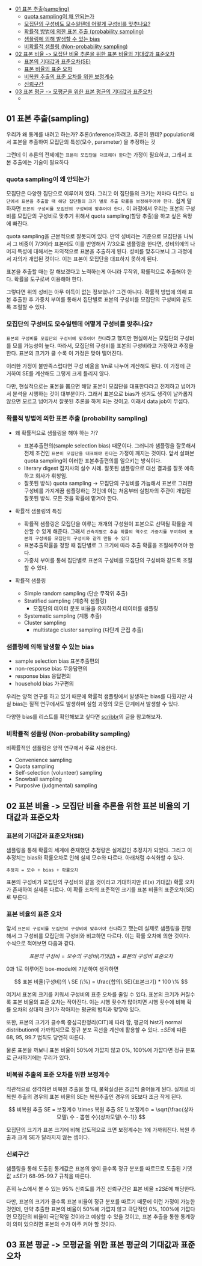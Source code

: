 <!-- @import "[TOC]" {cmd="toc" depthFrom=1 depthTo=6 orderedList=false} -->

<!-- code_chunk_output -->

- [01 표본 추출(sampling)](#01-표본-추출sampling)
  - [quota sampling이 왜 안되는가](#quota-sampling이-왜-안되는가)
  - [모집단의 구성비도 모수일텐데 어떻게 구성비를 맞추나요?](#모집단의-구성비도-모수일텐데-어떻게-구성비를-맞추나요)
  - [확률적 방법에 의한 표본 추출 (probability sampling)](#확률적-방법에-의한-표본-추출-probability-sampling)
  - [샘플링에 의해 발생할 수 있는 bias](#샘플링에-의해-발생할-수-있는-bias)
  - [비확률적 샘플링 (Non-probability sampling)](#비확률적-샘플링-non-probability-sampling)
- [02 표본 비율 -\> 모집단 비율 추론을 위한 표본 비율의 기대값과 표준오차](#02-표본-비율---모집단-비율-추론을-위한-표본-비율의-기대값과-표준오차)
  - [표본의 기대값과 표준오차(SE)](#표본의-기대값과-표준오차se)
  - [표본 비율의 표준 오차](#표본-비율의-표준-오차)
  - [비복원 추출의 표준 오차를 위한 보정계수](#비복원-추출의-표준-오차를-위한-보정계수)
  - [신뢰구간](#신뢰구간)
- [03 표본 평균 -\> 모평균을 위한 표본 평균의 기대값과 표준오차](#03-표본-평균---모평균을-위한-표본-평균의-기대값과-표준오차)
  - [](#)

<!-- /code_chunk_output -->

## 01 표본 추출(sampling)

우리가 왜 통계를 내려고 하는가? 추론(inference)하려고.
추론이 뭔데? population에서 표본을 추출하여 모집단의 특성(모수, parameter) 을 추정하는 것

그런데 이 추론의 전제에는 `표본이 모집단을 대표해야 한다`는 가정이 필요하고, 그래서 표본 추출에는 기술이 필요하다

### quota sampling이 왜 안되는가

모집단은 다양한 집단으로 이루어져 있다. 그리고 이 집단들의 크기는 저마다 다르다. `집단에서 표본을 추출할 때 해당 집단들의 크기 별로 추출 확률을 보정해주어야 한다.` 쉽게 말하자면 `표본의 구성비를 모집단의 구성비에 맞추어야 한다.` 이 과정에서 우리는 표본의 구성비를 모집단의 구성비로 맞추기 위해서 quota sampling(할당 추출)을 하고 싶은 욕망에 빠진다.

quota sampling을 근본적으로 잘못되어 있다. 만약 성비라는 기준으로 모집단을 나눠서 그 비중이 7/3이라 표본에도 이를 반영해서 7/3으로 샘플링을 한다면, 성비외에의 나머지 특성에 대해서는 자의적으로 표본을 추출하게 된다. 성비를 맞추다보니 그 과정에서 자의가 개입된 것이다. 이는 표본이 모집단을 대표하지 못하게 된다.

표본을 추출할 때는 잘 해보겠다고 노력하는게 아니라 무작위, 확률적으로 추출해야 한다. 확률을 도구로써 이용해야 한다.

그렇다면 위의 성비는 아무 이득이 없는 정보였나? 그건 아니다. 확률적 방법에 의해 표본 추출한 후 가중치 부여를 통해서 집단별로 표본의 구성비를 모집단의 구성비와 같도록 조절할 수 있다.

### 모집단의 구성비도 모수일텐데 어떻게 구성비를 맞추나요?

`표본의 구성비를 모집단의 구성비에 맞추어야 한다`라고 했지만 현실에서는 모집단의 구성비를 모를 가능성이 높다.
따라서, 모집단의 구성비를 표본의 구성비라고 가정하고 추정을 한다. 표본의 크기가 클 수록 이 가정은 맞아 떨어진다.

이러한 가정이 불만족스럽다면 구성 비율을 1/n로 나누어 계산해도 된다. 이 가정에 근거하여 SE를 계산해도 그렇게 크게 틀리지 않다.

다만, 현실적으로는 표본을 뽑으면 해당 표본이 모집단을 대표한다라고 전제하고 넘어가서 분석을 시행하는 것이 대부분이다. 그래서 표본으로 bias가 생겨도 생각이 날카롭지 않으면 모르고 넘어가서 잘못된 추론을 하게 되는 것이고. 이래서 data job이 무섭다.

### 확률적 방법에 의한 표본 추출 (probability sampling)

- 왜 확률적으로 샘플링을 해야 하는 가?

  - 표본추출편의(sample selection bias) 때문이다. 그러니까 샘플링을 잘못해서 전제 조건인 `표본이 모집단을 대표해야 한다`는 가정이 깨지는 것이다. 앞서 살펴본 quota sampling이 이러한 표본추출편의를 일으키는 방식이다.
  - literary digest 잡지사의 실수 사례. 잘못된 샘플링으로 대선 결과를 잘못 예측하고 회사가 휘청임.
  - 잘못된 방식) quota sampling -> 모집단의 구성비를 가늠해서 표본로 그러한 구성비를 가지게끔 샘플링하는 것인데 이는 처음부터 실험자의 주관이 개입된 잘못된 방식. 모든 것을 확률에 맡겨야 한다.

- 확률적 샘플링의 특징

  - 확률적 샘플링은 모집단을 이루는 개개의 구성원이 표본으로 선택될 확률을 계산할 수 있게 해준다. 그래서 `관측치별로 추출 확률의 역수로 가중치를 부여하여 표본의 구성비를 모집단의 구성비와 같게 만들 수 있다`
  - 표본추출확률을 정할 때 집단별로 그 크기에 따라 추출 확률을 조절해주어야 한다.
  - 가중치 부여를 통해 집단별로 표본의 구성비를 모집단의 구성비와 같도록 조절할 수 있다.

- 확률적 샘플링
  - Simple random sampling (단순 무작위 추출)
  - Stratified sampling (계층적 샘플링)
    - 모집단의 데이터 분포 비율을 유지하면서 데이터를 샘플링
  - Systematic sampling (계통 추출)
  - Cluster sampling
    - multistage cluster sampling (다단계 군집 추출)

### 샘플링에 의해 발생할 수 있는 bias

- sample selection bias 표본추출편의
- non-response bias 무응답편의
- response bias 응답편의
- household bias 가구편의

우리는 양적 연구를 하고 있기 때문에 확률적 샘플링에서 발생하는 bias를 다뤘지만 사실 bias는 질적 연구에서도 발생하며 실험 과정의 모든 단계에서 발생할 수 있다.

다양한 bias를 리스트를 확인해보고 싶다면 [scribbr](https://www.scribbr.com/category/research-bias/)의 글을 참고해보자.

### 비확률적 샘플링 (Non-probability sampling)

비확률적인 샘플링은 양적 연구에서 주로 사용한다.

- Convenience sampling
- Quota sampling
- Self-selection (volunteer) sampling
- Snowball sampling
- Purposive (judgmental) sampling

## 02 표본 비율 -> 모집단 비율 추론을 위한 표본 비율의 기대값과 표준오차

### 표본의 기대값과 표준오차(SE)

샘플링을 통해 확률의 세계에 존재했던 추정량은 실제값인 추정치가 되었다. 그리고 이 추정치는 bias와 확률오차로 인해 실제 모수와 다르다. 아래처럼 수식화할 수 있다.

```text
추정치 = 모수 + bias + 확률오차
```

표본의 구성비가 모집단의 구성비와 같을 것이라고 기대하지만 (E(x) 기대값) 확률 오차가 존재하여 실제론 다르다. 이 확률 조차의 표준적인 크기를 표본 비율의 표준오차(SE)로 부른다.

### 표본 비율의 표준 오차

앞서 `표본의 구성비를 모집단의 구성비에 맞추어야 한다`라고 했는데 실제로 샘플링을 진행해서 그 구성비를 모집단의 구성비와 비교하면 다르다. 이는 확률 오차에 의한 것이다. 수식으로 적어보면 다음과 같다.

$$
표본의\ 구성비 = 모수의\ 구성비(기댓값) + 표본의\ 구성비\ 표준오차
$$

0과 1로 이루어진 box-model에 기반하여 생각하면

$$
표본 비율(구성비)의 \ SE (\%) = \frac{합의\ SE}{표본크기} * 100 \%
$$

여기서 표본의 크기를 키워서 구성비의 표준 오차를 줄일 수 있다. 표본의 크기가 커질수록 표본 비율의 표준 오차는 작아진다. 이는 시행 횟수가 많아지면 시행 횟수에 비해 확률 오차의 상대적 크기가 작아지는 평균의 법칙과 맞닿아 있다.

또한, 표본의 크기가 클수록 중심극한정리(CIT)에 따라 합, 평균의 hist가 normal distribution에 가까워지므로 정규 분포 곡선을 계산에 활용할 수 있다. $\pm SE$에 따른 68, 95, 99.7 법칙도 당연히 따른다.

물론 표본을 까보니 표본 비율이 50%에 가깝지 않고 0%, 100%에 가깝다면 정규 분포로 근사하기에는 무리가 있다.

### 비복원 추출의 표준 오차를 위한 보정계수

직관적으로 생각하면 비복원 추출을 할 때, 불확실성은 조금씩 줄어들게 된다. 실제로 비복원 추출의 경우의 표본 비율의 SE는 복원추출인 경우의 SE보다 조금 작게 된다.

$$
비복원 추출 SE = 보정계수 \times 복원 추출 SE \\
보정계수 = \sqrt{\frac{상자모델\ 수 - 뽑힌 수}{상자모델\  수-1}}
$$

모집단의 크기가 표본 크기에 비해 압도적으로 크면 보정계수는 1에 가까워진다. 복원 추출과 크게 SE가 달라지지 않는 셈이다.

### 신뢰구간

샘플링을 통해 도출된 통계값은 표본의 양이 클수록 정규 분포를 따르므로 도출된 기댓값 $\pm SE$가 68-95-99.7 규칙을 따른다.

흔히 뉴스에서 볼 수 있는 95% 신뢰도를 가진 신뢰구간은 표본 비율 $\pm 2SE$에 해당한다.

다만, 표본의 크기가 클수록 표본 비율이 정규 분포를 따르기 때문에 이런 가정이 가능한 것인데, 만약 추출한 표본의 비율이 50%에 가깝지 않고 극단적인 0%, 100%에 가깝다면 모집단의 비율이 극단적일 것이라고 예상할 수 있을 것이고, 표본 추출을 통한 통계량이 의미 있으려면 표본의 수가 아주 커야 할 것이다.

## 03 표본 평균 -> 모평균을 위한 표본 평균의 기대값과 표준오차

###
